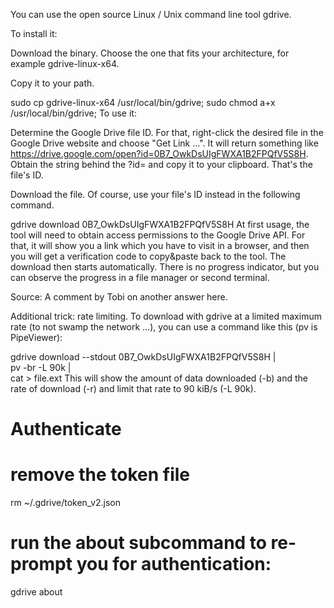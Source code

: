 You can use the open source Linux / Unix command line tool gdrive.

To install it:

Download the binary. Choose the one that fits your architecture, for example gdrive-linux-x64.

Copy it to your path.

sudo cp gdrive-linux-x64 /usr/local/bin/gdrive;
sudo chmod a+x /usr/local/bin/gdrive;
To use it:

Determine the Google Drive file ID. For that, right-click the desired file in the Google Drive website and choose "Get Link …". It will return something like https://drive.google.com/open?id=0B7_OwkDsUIgFWXA1B2FPQfV5S8H. Obtain the string behind the ?id= and copy it to your clipboard. That's the file's ID.

Download the file. Of course, use your file's ID instead in the following command.

gdrive download 0B7_OwkDsUIgFWXA1B2FPQfV5S8H
At first usage, the tool will need to obtain access permissions to the Google Drive API. For that, it will show you a link which you have to visit in a browser, and then you will get a verification code to copy&paste back to the tool. The download then starts automatically. There is no progress indicator, but you can observe the progress in a file manager or second terminal.

Source: A comment by Tobi on another answer here.

 

Additional trick: rate limiting. To download with gdrive at a limited maximum rate (to not swamp the network …), you can use a command like this (pv is PipeViewer):

gdrive download --stdout 0B7_OwkDsUIgFWXA1B2FPQfV5S8H | \
  pv -br -L 90k | \
  cat > file.ext
This will show the amount of data downloaded (-b) and the rate of download (-r) and limit that rate to 90 kiB/s (-L 90k).

# Authenticate

# remove the token file
rm ~/.gdrive/token_v2.json
# run the about subcommand to re-prompt you for authentication:
gdrive about
